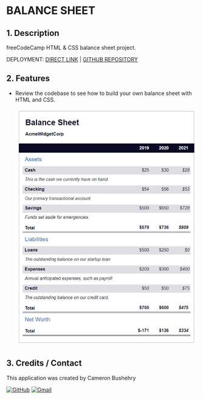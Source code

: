 # BALANCE SHEET

## 1. Description
freeCodeCamp HTML & CSS balance sheet project.

DEPLOYMENT:
 [DIRECT LINK](https://cbushehry.github.io/balance-sheet/) | [GITHUB REPOSITORY](https://github.com/cbushehry/balance-sheet)

## 2. Features
 * Review the codebase to see how to build your own balance sheet with HTML and CSS.
<br></br>
 ![balance-sheet main](assets/images/balance-sheet.jpg)

## 3. Credits / Contact
This application was created by Cameron Bushehry

  [![GitHub](https://img.shields.io/badge/github-%23121011.svg?style=for-the-badge&logo=github&logoColor=white)](https://github.com/cbushehry)
  [![Gmail](https://img.shields.io/badge/Gmail-D14836?style=for-the-badge&logo=gmail&logoColor=white)](mailto:c.bushehry@gmail.com)